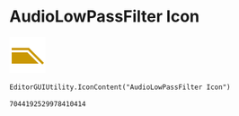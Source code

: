 # AudioLowPassFilter Icon
![](/img/AudioLowPassFilter%20Icon.png)

``` CSharp
EditorGUIUtility.IconContent("AudioLowPassFilter Icon")
```
```
7044192529978410414
```
